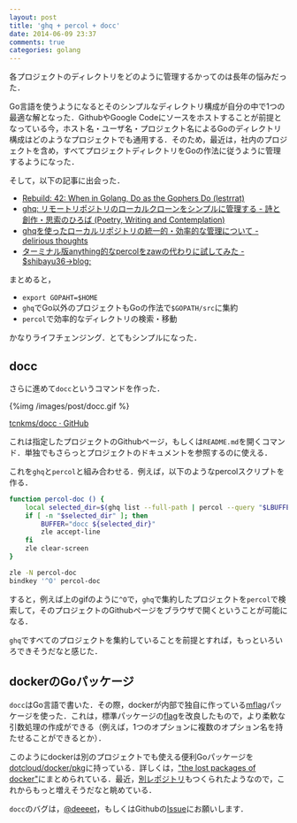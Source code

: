```yaml
---
layout: post
title: 'ghq + percol + docc'
date: 2014-06-09 23:37
comments: true
categories: golang
---
```


各プロジェクトのディレクトリをどのように管理するかってのは長年の悩みだった．

Go言語を使うようになるとそのシンプルなディレクトリ構成が自分の中で1つの最適な解となった．GithubやGoogle Codeにソースをホストすることが前提となっている今，ホスト名・ユーザ名・プロジェクト名によるGoのディレクトリ構成はどのようなプロジェクトでも通用する．そのため，最近は，社内のプロジェクトを含め，すべてプロジェクトディレクトリをGoの作法に従うように管理するようになった．

そして，以下の記事に出会った．

- [Rebuild: 42: When in Golang, Do as the Gophers Do (lestrrat)](http://rebuild.fm/42/)
- [ghq: リモートリポジトリのローカルクローンをシンプルに管理する - 詩と創作・思索のひろば (Poetry, Writing and Contemplation)](http://motemen.hatenablog.com/entry/2014/06/01/introducing-ghq)
- [ghqを使ったローカルリポジトリの統一的・効率的な管理について - delirious thoughts](http://blog.kentarok.org/entry/2014/06/03/135300)
- [ターミナル版anything的なpercolをzawの代わりに試してみた - $shibayu36->blog;](http://shibayu36.hatenablog.com/entry/2013/10/06/184146)

まとめると，

- `export GOPAHT=$HOME`
- `ghq`でGo以外のプロジェクトもGoの作法で`$GOPATH/src`に集約
- `percol`で効率的なディレクトリの検索・移動

かなりライフチェンジング．とてもシンプルになった．

## docc

さらに進めて`docc`というコマンドを作った．

{%img /images/post/docc.gif %}

[tcnkms/docc · GitHub](https://github.com/tcnksm/docc)

これは指定したプロジェクトのGithubページ，もしくは`README.md`を開くコマンド．単独でもさらっとプロジェクトのドキュメントを参照するのに使える．

これを`ghq`と`percol`と組み合わせる．例えば，以下のようなpercolスクリプトを作る．

```bash
function percol-doc () {
    local selected_dir=$(ghq list --full-path | percol --query "$LBUFFER")
    if [ -n "$selected_dir" ]; then
        BUFFER="docc ${selected_dir}"
        zle accept-line
    fi
    zle clear-screen
}

zle -N percol-doc
bindkey '^O' percol-doc
```

すると，例えば上のgifのように`^O`で，`ghq`で集約したプロジェクトを`percol`で検索して，そのプロジェクトのGithubページをブラウザで開くということが可能になる．

`ghq`ですべてのプロジェクトを集約していることを前提とすれば，もっといろいろできそうだなと感じた．

## dockerのGoパッケージ

`docc`はGo言語で書いた．その際，dockerが内部で独自に作っている[mflag](https://github.com/dotcloud/docker/tree/master/pkg/mflag)パッケージを使った．これは，標準パッケージの[flag](http://golang.jp/pkg/flag)を改良したもので，より柔軟な引数処理の作成ができる（例えば，1つのオプションに複数のオプション名を持たせることができるとか）．

このようにdockerは別のプロジェクトでも使える便利Goパッケージを[dotcloud/docker/pkg](https://github.com/dotcloud/docker/tree/master/pkg)に持っている．詳しくは，["the lost packages of docker"](http://crosbymichael.com/category/docker.html)にまとめられている．最近，[別レポジトリ](https://github.com/docker)もつくられたようなので，これからもっと増えそうだなと眺めている．


`docc`のバグは，[@deeeet](https://twitter.com/deeeet)，もしくはGithubの[Issue](https://github.com/tcnksm/docc/issues)にお願いします．

